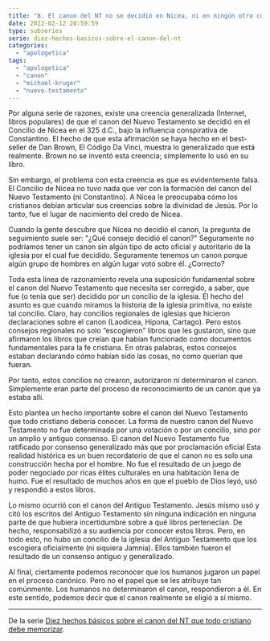 ```yaml
---
title: "8. El canon del NT no se decidió en Nicea, ni en ningún otro concilio de la iglesia"
date: 2022-02-12 20:59:59
type: subseries
serie: diez-hechos-basicos-sobre-el-canon-del-nt
categories:
  - "apologetica"
tags:
  - "apologetica"
  - "canon"
  - "michael-kruger"
  - "nuevo-testamento"
---
```


Por alguna serie de razones, existe una creencia generalizada (Internet, libros populares) de que el canon del Nuevo Testamento se decidió en el Concilio de Nicea en el 325 d.C., bajo la influencia conspirativa de Constantino. El hecho de que esta afirmación se haya hecho en el best-seller de Dan Brown, El Código Da Vinci, muestra lo generalizado que está realmente. Brown no se inventó esta creencia; simplemente lo usó en su libro.

Sin embargo, el problema con esta creencia es que es evidentemente falsa. El Concilio de Nicea no tuvo nada que ver con la formación del canon del Nuevo Testamento (ni Constantino). A Nicea le preocupaba cómo los cristianos debían articular sus creencias sobre la divinidad de Jesús. Por lo tanto, fue el lugar de nacimiento del credo de Nicea.

Cuando la gente descubre que Nicea no decidió el canon, la pregunta de seguimiento suele ser: "¿Qué consejo decidió el canon?" Seguramente no podríamos tener un canon sin algún tipo de acto oficial y autoritario de la iglesia por el cual fue decidido. Seguramente tenemos un canon porque algún grupo de hombres en algún lugar votó sobre él. ¿Correcto?

Toda esta línea de razonamiento revela una suposición fundamental sobre el canon del Nuevo Testamento que necesita ser corregido, a saber, que fue (o tenía que ser) decidido por un concilio de la iglesia. El hecho del asunto es que cuando miramos la historia de la iglesia primitiva, no existe tal concilio. Claro, hay concilios regionales de iglesias que hicieron declaraciones sobre el canon (Laodicea, Hipona, Cartago). Pero estos consejos regionales no solo “escogieron” libros que les gustaron, sino que afirmaron los libros que creían que habían funcionado como documentos fundamentales para la fe cristiana. En otras palabras, estos consejos estaban declarando cómo habían sido las cosas, no como querían que fueran.

Por tanto, estos concilios no crearon, autorizaron ni determinaron el canon. Simplemente eran parte del proceso de reconocimiento de un canon que ya estaba allí.

Esto plantea un hecho importante sobre el canon del Nuevo Testamento que todo cristiano debería conocer. La forma de nuestro canon del Nuevo Testamento no fue determinada por una votación o por un concilio, sino por un amplio y antiguo consenso. El canon del Nuevo Testamento fue ratificado por consenso generalizado más que por proclamación oficial Esta realidad histórica es un buen recordatorio de que el canon no es solo una construcción hecha por el hombre. No fue el resultado de un juego de poder negociado por ricas élites culturales en una habitación llena de humo. Fue el resultado de muchos años en que el pueblo de Dios leyó, usó y respondió a estos libros.

Lo mismo ocurrió con el canon del Antiguo Testamento. Jesús mismo usó y citó los escritos del Antiguo Testamento sin ninguna indicación en ninguna parte de que hubiera incertidumbre sobre a qué libros pertenecían. De hecho, responsabilizó a su audiencia por conocer estos libros. Pero, en todo esto, no hubo un concilio de la iglesia del Antiguo Testamento que los escogiera oficialmente (ni siquiera Jamnia). Ellos también fueron el resultado de un consenso antiguo y generalizado.

Al final, ciertamente podemos reconocer que los humanos jugaron un papel en el proceso canónico. Pero no el papel que se les atribuye tan comúnmente. Los humanos no determinaron el canon, respondieron a él. En este sentido, podemos decir que el canon realmente se eligió a sí mismo.

* * *

De la serie [Diez hechos básicos sobre el canon del NT que todo cristiano debe memorizar](/articulos/diez-hechos-basicos-sobre-el-canon-del-nt-que-todo-cristiano-debe-memorizar).

